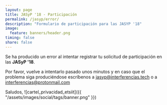```yaml
---
layout: page
title: JASyP '18 - Participación
permalink: /jasyp/error/
description: "Formulario de participación para las JASYP '18"
image:
  feature: banners/header.png
timing: false
share: false
---
```


Se ha producido un error al intentar registrar tu solicitud de participación en las **JASyP '18**.

Por favor, vuelve a intentarlo pasado unos minutos y en caso que el problema siga produciéndose escríbenos a [jasyp@interferencias.tech](mailto:jasyp@interferencias.tech) o a [interferencias@protonmail.com](mailto:interferencias@protonmail.com)

Saludos,
![cartel_privacidad_etsiit]({{ "/assets/images/social/tags/banner.png" }})
